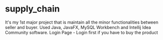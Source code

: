# supply_chain
It's my 1st major project that is maintain all the minor functionalities between seller and buyer.
Used Java, JavaFX, MySQL Workbench and Intellij Idea Community software.
Login Page - Login first if you have to buy the product

